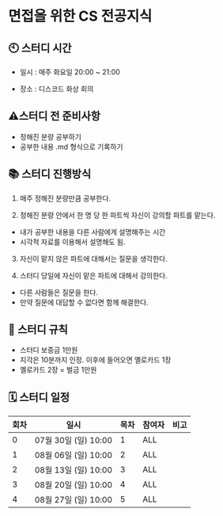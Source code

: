 # 면접을 위한 CS 전공지식

## 🕙 스터디 시간

- 일시 : 매주 화요일 20:00 ~ 21:00

- 장소 : 디스코드 화상 회의

## ⚠️스터디 전 준비사항

- 정해진 분량 공부하기
- 공부한 내용 .md 형식으로 기록하기

## 📚 스터디 진행방식

1. 매주 정해진 분량만큼 공부한다.

2. 정해진 분량 안에서 한 명 당 한 파트씩 자신이 강의할 파트를 맡는다.

- 내가 공부한 내용을 다른 사람에게 설명해주는 시간
- 시각적 자료를 이용해서 설명해도 됨.

3. 자신이 맡지 않은 파트에 대해서는 질문을 생각한다.

4. 스터디 당일에 자신이 맡은 파트에 대해서 강의한다.

- 다른 사람들은 질문을 한다.
- 만약 질문에 대답할 수 없다면 함께 해결한다.

## 📄 스터디 규칙

- 스터디 보증금 1만원
- 지각은 10분까지 인정. 이후에 들어오면 옐로카드 1장
- 옐로카드 2장 = 벌금 1만원

## 🗓 스터디 일정

| 회차 | 일시                 | 목차            | 참여자          | 비고               |
| ---- | -------------------- | --------------- | --------------- | ------------------ |
| 0    | 07월 30일 (일) 10:00  | 1 | ALL              |                    |
| 1    | 08월 06일 (일) 10:00  | 2        | ALL             |                    |
| 2    | 08월 13일 (일) 10:00  | 3       | ALL |                    |
| 3    | 08월 20일 (일) 10:00 | 4     | ALL |                    |
| 4    | 08월 27일 (일) 10:00 | 5     | ALL |                    |
